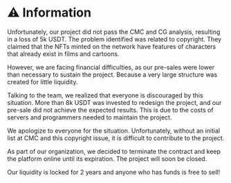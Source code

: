 # ⚠ Information

Unfortunately, our project did not pass the CMC and CG analysis, resulting in a loss of 5k USDT. The problem identified was related to copyright. They claimed that the NFTs minted on the network have features of characters that already exist in films and cartoons.

However, we are facing financial difficulties, as our pre-sales were lower than necessary to sustain the project. Because a very large structure was created for little liquidity.

Talking to the team, we realized that everyone is discouraged by this situation. More than 8k USDT was invested to redesign the project, and our pre-sale did not achieve the expected results. This is due to the costs of servers and programmers needed to maintain the project.

We apologize to everyone for the situation. Unfortunately, without an initial list at CMC and this copyright issue, it is difficult to contribute to the project.

As part of our organization, we decided to terminate the contract and keep the platform online until its expiration. The project will soon be closed.

Our liquidity is locked for 2 years and anyone who has funds is free to sell!
